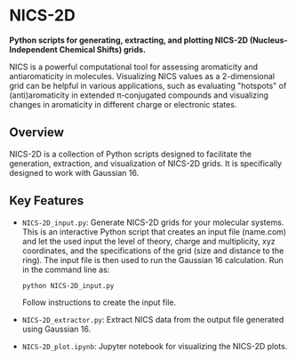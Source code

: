 # NICS-2D

**Python scripts for generating, extracting, and plotting NICS-2D (Nucleus-Independent Chemical Shifts) grids.**

NICS is a powerful computational tool for assessing aromaticity and antiaromaticity in molecules. Visualizing NICS values as a 2-dimensional grid can be helpful in various applications, such as evaluating "hotspots" of (anti)aromaticity in extended π-conjugated compounds and visualizing changes in aromaticity in different charge or electronic states.

## Overview

NICS-2D is a collection of Python scripts designed to facilitate the generation, extraction, and visualization of NICS-2D grids. It is specifically designed to work with Gaussian 16.

## Key Features

- `NICS-2D_input.py`: Generate NICS-2D grids for your molecular systems. This is an interactive Python script that creates an input file (name.com) and let the used input the level of theory, charge and multiplicity, xyz coordinates, and the specifications of the grid (size and distance to the ring). The input file is then used to run the Gaussian 16 calculation.
  Run in the command line as:
    ```shell
    python NICS-2D_input.py
    ```
  Follow instructions to create the input file.
  
- `NICS-2D_extractor.py`: Extract NICS data from the output file generated using Gaussian 16.
- `NICS-2D_plot.ipynb`: Jupyter notebook for visualizing the NICS-2D plots.
